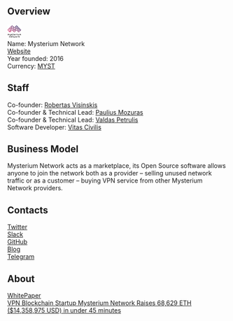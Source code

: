 ## Overview
![logo](../projects/logo/mysterium_network.png)  
Name: Mysterium Network  
[Website](https://mysterium.network/)  
Year founded: 2016  
Currency: [MYST](https://coinmarketcap.com/currencies/mysterium/)  
## Staff
Co-founder: [Robertas Visinskis](../people/robertas_visinskis.md)  
Co-founder & Technical Lead: [Paulius Mozuras](../people/paulius_mozuras.md)  
Co-founder & Technical Lead: [Valdas Petrulis](../people/valdas_petrulis.md)  
Software Developer: [Vitas Civilis](../people/vitas_civilis.md)
## Business Model
Mysterium Network acts as a marketplace, its Open Source software allows anyone to join the network both as a provider – selling unused network traffic or as a customer –  buying VPN service from other Mysterium Network providers.
## Contacts  
[Twitter](https://twitter.com/MysteriumNet)      
[Slack](http://slack.mysterium.network/)  
[GitHub](https://github.com/MysteriumNetwork)  
[Blog](https://medium.com/mysterium-network)  
[Telegram](https://t.me/mysterium_network)
## About  
[WhitePaper](https://mysterium.network/whitepaper.pdf)  
[VPN Blockchain Startup Mysterium Network Raises 68,629 ETH ($14,358,975 USD) in under 45 minutes](http://www.the-blockchain.com/2017/05/30/vpn-blockchain-startup-mysterium-network-raises-68629-eth-14358975-usd-45-minutes/)
